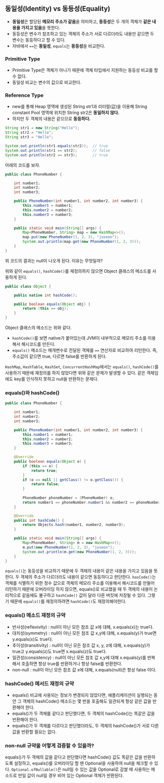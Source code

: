 ## 동일성(Identity) vs 동등성(Equality)

- **동일성**은 할당된 **메모리 주소가 같음**을 의미하고, **동등성**은 두 개의 객체가 **같은 내용을 가지고 있음**을 뜻한다. 
- 동등성은 변수가 참조하고 있는 객체의 주소가 서로 다르더라도 내용만 같으면 두 변수는 동등하다고 할 수 있다. 
- 자바에서 `==`는 **동일성**, `equals`는 **동등성**을 비교한다.

### Primitive Type

- Primitive Type은 객체가 아니기 때문에 객체 타입에서 지원하는 동등성 비교를 할 수 없다.
- 동일성 비교는 변수의 값으로 비교한다. 

### Reference Type

- new를 통해 Heap 영역에 생성된 String str1과 리터럴(값)을 이용해 String constant Pool 영역에 위치한 String str2은 **동일하지 않다.** 
- 하지만 두 객체의 내용은 같으므로 **동등하다.**

```java
String str1 = new String("Hello");
String str2 = "Hello";
String str3 = "Hello";

System.out.println(str1.equals(str2));  // true
System.out.println(str1 == str2);       // false
System.out.println(str2 == str3);       // true
```

아래의 코드를 보자.

```java
public class PhoneNumber {

    int number1;
    int number2;
    int number3;

    public PhoneNumber(int number1, int number2, int number3) {
        this.number1 = number1;
        this.number2 = number2;
        this.number3 = number3;
    }

    public static void main(String[] args) {
        Map<PhoneNumber, String> map = new HashMap<>();
        map.put(new PhoneNumber(1, 2, 3), "juseon");
        System.out.println(map.get(new PhoneNumber(1, 2, 3)));
    }
}
```

위 코드의 결과는 null이 나오게 된다. 이유는 무엇일까?

위와 같이 `equals()`, `hashCode()`를 재정의하지 않으면 Object 클래스의 메소드를 사용하게 된다.
        
```java
public class Object {

    public native int hashCode();

    public boolean equals(Object obj) {
        return (this == obj);
    }
}
```

Object 클래스의 메소드는 위와 같다.
- `hashCode()`를 보면 native가 붙어있는데 JVM이 내부적으로 메모리 주소를 이용해서 해시코드를 만든다.
- `equals()` 메소드는 매개변수로 전달된 객체를 `==` 연산자로 비교하여 리턴한다. 즉, 주소값이 같으면 true, 다르면 false를 반환하게 된다.

`HashMap`, `HashTable`, `HashSet`, `ConcurrentHashMap`에서는 `equals()`, `hashCode()`를 사용하기 때문에 재정의를 하지 않았다면 위와 같은 문제가 발생할 수 있다. 같은 객체임에도 key를 인식하지 못하고 null을 반환하는 문제다.

### equals()와 hashCode()

```java
public class PhoneNumber {

    int number1;
    int number2;
    int number3;

    public PhoneNumber(int number1, int number2, int number3) {
        this.number1 = number1;
        this.number2 = number2;
        this.number3 = number3;
    }

    @Override
    public boolean equals(Object o) {
        if (this == o) {
            return true;
        }
        if (o == null || getClass() != o.getClass()) {
            return false;
        }
        
        PhoneNumber phoneNumber = (PhoneNumber) o;
        return number1 == phoneNumber.number1 && number2 == phoneNumber.number2 && number3 == phoneNumber.number3;
    }

    @Override
    public int hashCode() {
        return Objects.hash(number1, number2, number3);
    }

    public static void main(String[] args) {
        Map<PhoneNumber, String> m = new HashMap<>();
        m.put(new PhoneNumber(1, 2, 3), "juseon");
        System.out.println(m.get(new PhoneNumber(1, 2, 3)));
    }
}
```

`equals()`는 동등성을 비교하기 때문에 두 객체의 내용이 같은 내용을 가지고 있음을 뜻한다. 두 객체의 주소가 다르더라도 내용이 같으면 동등하다고 판단한다. `hasCode()`는 객체를 식별하기 위한 정수 값으로 객체의 메모리 주소를 이용해서 해시코드를 만들어 리턴하기 때문에 오버라이딩 하지 않으면, equals()로 비교했을 때 두 객체의 내용이 논리적으로 같음에도 불구하고 `hashCode()` 값이 달라 다른 버킷에 저장될 수 있다. 그렇기 때문에 `equals()`를 재정의하려면 `hashCode()`도 재정의해야한다.

### equals() 메소드 재정의 규약

- 반사성(reflexivity) : null이 아닌 모든 참조 값 x에 대해, x.equals(x)는 true다.
- 대치성(symmetry) : null이 아닌 모든 참조 값 x,y에 대해, x.equals(y)가 true면 y.equals(x)도 true다.
- 추이성(transitivity) : null이 아닌 모든 참조 값 x, y, z에 대해, x.equals(y)가 true고 y.equals(z)도 true면 x.equals(z)도 true다.
- 일관성(consistency) : null이 아닌 모든 참조 값 x,y에 대해 x.equals(y)를 반복해서 호출하면 항상 true를 반환하거나 항상 false를 반환한다.
- non-null : null이 아닌 모든 참조 값 x에 대해, x.equals(null)은 항상 false 이다.

### hashCode() 메서드 재정의 규약

- equals() 비교에 사용되는 정보가 변경되지 않았다면, 애플리케이션이 실행되는 동안 그 객체의 hashCode() 메소드는 몇 번을 호출해도 일관되게 항상 같은 값을 반환해야 한다.
- equals()가 두 객체를 같다고 판단했다면, 두 객체의 hashCode()는 똑같은 값을 반환해야 한다.
- equals()가 두 객체를 다르다고 판단했더라도, 두 객체의 hashCode()가 서로 다른 값을 반환할 필요는 없다.

### non-null 규약을 어떻게 검증할 수 있을까?

equals()가 두 객체의 값을 같다고 판단했다면 hashCode() 값도 똑같은 값을 반환하도록 설정하고, equals()를 오버라이딩 할 땐 Optional을 사용하여 null을 체크할 수 있다. `Optional.ofNullable()`은 null일 수 있는 값을 Optional로 감쌀 때 사용하는 메소드로 만일 값이 null일 경우 비어 있는 Optional 객체가 반환된다.
